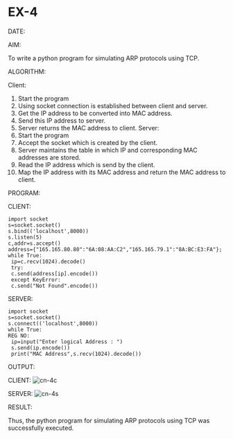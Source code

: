 # EX-4

DATE:

AIM:

To write a python program for simulating ARP protocols using TCP.

ALGORITHM:

Client:

1. Start the program
2. Using socket connection is established between client and server.
3. Get the IP address to be converted into MAC address.
4. Send this IP address to server.
5. Server returns the MAC address to client.
Server:
1. Start the program
2. Accept the socket which is created by the client.
3. Server maintains the table in which IP and corresponding MAC addresses are
stored.
4. Read the IP address which is send by the client.
5. Map the IP address with its MAC address and return the MAC address to client.


PROGRAM:

CLIENT:
```
import socket
s=socket.socket()
s.bind(('localhost',8000))
s.listen(5)
c,addr=s.accept()
address={"165.165.80.80":"6A:08:AA:C2","165.165.79.1":"8A:BC:E3:FA"};
while True:
 ip=c.recv(1024).decode()
 try:
 c.send(address[ip].encode())
 except KeyError:
 c.send("Not Found".encode()) 
 ```
SERVER:
```
import socket
s=socket.socket()
s.connect(('localhost',8000))
while True:
REG NO:
 ip=input("Enter logical Address : ")
 s.send(ip.encode())
 print("MAC Address",s.recv(1024).decode())
 ```
OUTPUT:

CLIENT:
![cn-4c](https://github.com/Subalakshmisuresh/EX-4/assets/121957896/20829cff-d5a9-4b1e-95c5-5ce6e37744a1)

SERVER:
![cn-4s](https://github.com/Subalakshmisuresh/EX-4/assets/121957896/ae932232-8df4-4400-9d63-42818f2205ac)

RESULT:

Thus, the python program for simulating ARP protocols using TCP was successfully executed.
